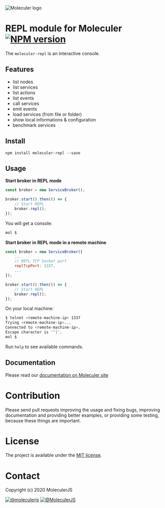 ![Moleculer logo](http://moleculer.services/images/banner.png)

# REPL module for Moleculer [![NPM version](https://img.shields.io/npm/v/moleculer-repl.svg)](https://www.npmjs.com/package/moleculer-repl)

The `moleculer-repl` is an interactive console.

## Features
- list nodes
- list services
- list actions
- list events
- call services
- emit events
- load services (from file or folder)
- show local informations & configuration
- benchmark services

## Install
```
npm install moleculer-repl --save
```

## Usage

**Start broker in REPL mode**
```js
const broker = new ServiceBroker();

broker.start().then(() => {
    // Start REPL
    broker.repl();
});
```

You will get a console:

```bash
mol $ 
```

**Start broker in REPL mode in a remote machine**
```js
const broker = new ServiceBroker({
    ...
	// REPL TCP Socket port
	replTcpPort: 1337,
    ...
});

broker.start().then(() => {
    // Start REPL
    broker.repl();
});
```

On your local machine:

```bash
$ telnet <remote-machine-ip> 1337
Trying <remote-machine-ip>...
Connected to <remote-machine-ip>.
Escape character is '^]'.
mol $ 
```

Run `help` to see available commands.

## Documentation
Please read our [documentation on Moleculer site](http://moleculer.services/docs/moleculer-repl.html)


# Contribution
Please send pull requests improving the usage and fixing bugs, improving documentation and providing better examples, or providing some testing, because these things are important.

# License
The project is available under the [MIT license](https://tldrlegal.com/license/mit-license).

# Contact
Copyright (c) 2020 MoleculerJS

[![@moleculerjs](https://img.shields.io/badge/github-moleculerjs-green.svg)](https://github.com/moleculerjs) [![@MoleculerJS](https://img.shields.io/badge/twitter-MoleculerJS-blue.svg)](https://twitter.com/MoleculerJS)
